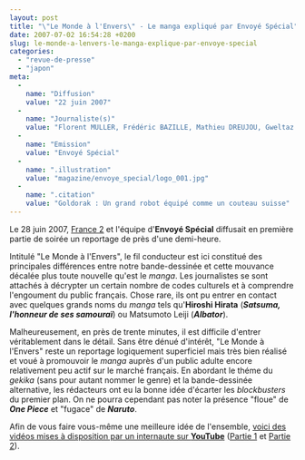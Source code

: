```yaml
---
layout: post
title: "\"Le Monde à l'Envers\" - Le manga expliqué par Envoyé Spécial"
date: 2007-07-02 16:54:28 +0200
slug: le-monde-a-lenvers-le-manga-explique-par-envoye-special
categories:
  - "revue-de-presse"
  - "japon"
meta:
  -
    name: "Diffusion"
    value: "22 juin 2007"
  -
    name: "Journaliste(s)"
    value: "Florent MULLER, Frédéric BAZILLE, Mathieu DREUJOU, Gweltaz KERGOAT, Annie-Claude BEQUET"
  -
    name: "Emission"
    value: "Envoyé Spécial"
  -
    name: ".illustration"
    value: "magazine/envoye_special/logo_001.jpg"
  -
    name: ".citation"
    value: "Goldorak : Un grand robot équipé comme un couteau suisse"
---
```


Le 28 juin 2007, [France 2](http://www.france2.fr) et l'équipe d'**Envoyé Spécial** diffusait en première partie de soirée un reportage de près d'une demi-heure.

Intitulé "Le Monde à l'Envers", le fil conducteur est ici constitué des principales différences entre notre bande-dessinée et cette mouvance décalée plus toute nouvelle qu'est le _manga_. Les journalistes se sont attachés à décrypter un certain nombre de codes culturels et à comprendre l'engoument du public français. Chose rare, ils ont pu entrer en contact avec quelques grands noms du _manga_ tels qu'**Hiroshi Hirata** (_**Satsuma, l'honneur de ses samouraï**_) ou Matsumoto Leiji (_**Albator**_).

Malheureusement, en près de trente minutes, il est difficile d'entrer véritablement dans le détail. Sans être dénué d'intérêt, "Le Monde à l'Envers" reste un reportage logiquement superficiel mais très bien réalisé et voué à promouvoir le _manga_ auprès d'un public adulte encore relativement peu actif sur le marché français. En abordant le théme du _gekika_ (sans pour autant nommer le genre) et la bande-dessinée alternative, les rédacteurs ont eu la bonne idée d'écarter les _blockbusters_ du premier plan. On ne pourra cependant pas noter la présence "floue" de _**One Piece**_ et "fugace" de _**Naruto**_.

Afin de vous faire vous-même une meilleure idée de l'ensemble, [voici des vidéos mises à disposition par un internaute sur **YouTube**](http://www.dailymotion.com/relevance/search/le+monde+%C3%A0+l%27envers/video/x2fb9i_envoye-special-manga-un-monde-a-len_creation) ([Partie 1](http://www.dailymotion.com/relevance/search/le+monde+%C3%A0+l%27envers/video/x2fb9i_envoye-special-manga-un-monde-a-len_creation) et [Partie 2](http://www.dailymotion.com/video/x2fba7_envoye-special-manga-un-monde-a-len_creation)).
